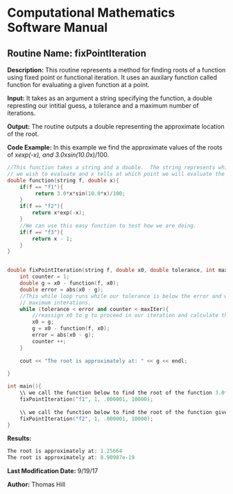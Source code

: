 # Computational Mathematics Software Manual

## **Routine Name:** fixPointIteration

**Description:** This routine represents a method for finding roots of a function using fixed point or functional iteration.
It uses an auxilary function called function for evaluating a given function at a point.  

**Input:**  It takes as an argument a string specifying the function,
a double represting our intitial guess, a tolerance and a maximum number of iterations. 

**Output:** The routine outputs a double representing the approximate location of the root. 

**Code Example:** In this example we find the approximate values of the roots of x*exp(-x), and 3.0*x*sin(10.0*x)/100.

```C++
//This function takes a string and a double.  The string represents which function 
// we wish to evaluate and x tells at which point we will evaluate the function. 
double function(string f, double x){
    if(f == "f1"){
         return 3.0*x*sin(10.0*x)/100;
    }
    if(f == "f2"){
        return x*exp(-x);
    }
    //We can use this easy function to test how we are doing.  
    if(f == "f3"){
        return x - 1; 
    }
}


double fixPointIteration(string f, double x0, double tolerance, int maxIter){
    int counter = 1; 
    double g = x0 - function(f, x0);
    double error = abs(x0 - g); 
    //This while loop runs while our tolerance is below the error and we haven't exceeded the
    // maximum interations. 
    while (tolerance < error and counter < maxIter){
        //reassign x0 to g to proceed in our iteration and calculate the new g
        x0 = g; 
        g = x0 - function(f, x0);
        error = abs(x0 - g);
        counter ++; 
    }
    
    cout << "The root is approximately at: " << g << endl; 
    
}

int main(){
    \\ we call the function below to find the root of the function 3.0*x*sin(10.0*x)/100.
    fixPointIteration("f1", 1, .000001, 10000); 
    
    \\ we call the function below to find the root of the function given in part x*exp(-x). 
    fixPointIteration("f2", 1, .000001, 10000);
}

```

**Results:** 
```C++
The root is approximately at: 1.25664
The root is approximately at: 8.90987e-19
```

**Last Modification Date:** 9/19/17

**Author:** Thomas Hill
